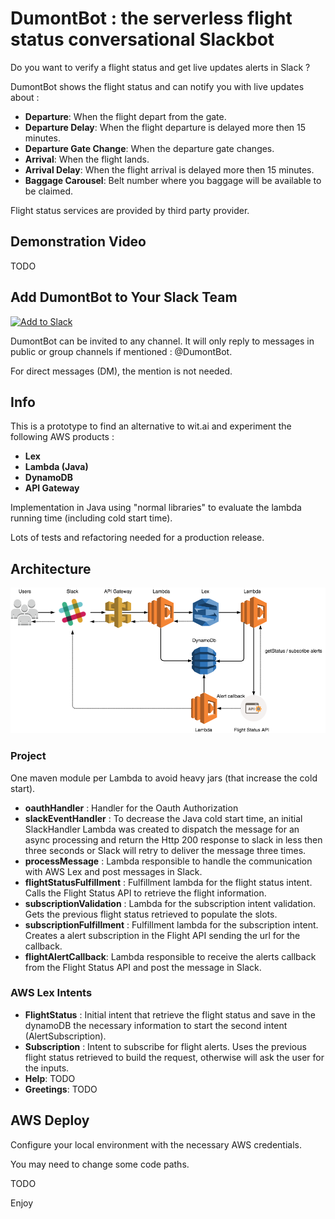 
# DumontBot : the serverless flight status conversational Slackbot

Do you want to verify a flight status and get live updates alerts in Slack ?

DumontBot shows the flight status and can notify you with live updates about :

* __Departure__: When the flight depart from the gate.
* __Departure Delay__: When the flight departure is delayed more then 15 minutes.
* __Departure Gate Change__: When the departure gate changes.
* __Arrival__: When the flight lands.
* __Arrival Delay__: When the flight arrival is delayed more then 15 minutes.
* __Baggage Carousel__: Belt number where you baggage will be available to be claimed.

Flight status services are provided by third party provider.

## Demonstration Video
TODO

## Add DumontBot to Your Slack Team

<a href="https://slack.com/oauth/authorize?&client_id=176177361428.176058820723&scope=bot,chat:write:bot"><img alt="Add to Slack" height="40" width="139" src="https://platform.slack-edge.com/img/add_to_slack.png" srcset="https://platform.slack-edge.com/img/add_to_slack.png 1x, https://platform.slack-edge.com/img/add_to_slack@2x.png 2x" /></a>

DumontBot can be invited to any channel. It will only reply to messages in public or group channels if mentioned : @DumontBot.

For direct messages (DM), the mention is not needed.

## Info

This is a prototype to find an alternative to wit.ai and experiment the following AWS products :

 * __Lex__
 * __Lambda (Java)__
 * __DynamoDB__
 * __API Gateway__
 
Implementation in Java using "normal libraries" to evaluate the lambda running time (including cold start time).

Lots of tests and refactoring needed for a production release.





## Architecture

![DumontBot](DumontBot.png)

### Project

One maven module per Lambda to avoid heavy jars (that increase the cold start).

* __oauthHandler__ : Handler for the Oauth Authorization
* __slackEventHandler__ : To decrease the Java cold start time, an initial SlackHandler Lambda was created to dispatch
 the message for an async processing and return the Http 200 response to slack in less then three seconds or Slack will 
 retry to deliver the message three times.  
* __processMessage__ : Lambda responsible to handle the communication with AWS Lex and post messages in Slack.
* __flightStatusFulfillment__ : Fulfillment lambda for the flight status intent. Calls the Flight Status API to retrieve the flight information.
* __subscriptionValidation__ : Lambda for the subscription intent validation. Gets the previous flight status retrieved to populate the slots.
* __subscriptionFulfillment__ : Fulfillment lambda for the subscription intent. Creates a alert subscription in the Flight API sending the url for the callback.
* __flightAlertCallback__: Lambda responsible to receive the alerts callback from the Flight Status API and post the message in Slack.

### AWS Lex Intents
* __FlightStatus__ : Initial intent that retrieve the flight status and save in the dynamoDB the necessary information to start the second intent (AlertSubscription).
* __Subscription__ : Intent to subscribe for flight alerts. Uses the previous flight status retrieved to build the request, otherwise will ask the user for the inputs.
* __Help__: TODO
* __Greetings__: TODO


## AWS Deploy

Configure your local environment with the necessary AWS credentials.
 
You may need to change some code paths.

TODO


Enjoy